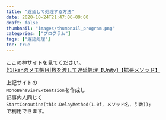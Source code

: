 ```yaml
---
title: "遅延して処理する方法"
date: 2020-10-24T21:47:06+09:00
draft: false
thumbnail: "images/thumbnail_program.png"
categories: ["プログラム"]
tags: ["遅延処理"]
toc: true
---
```

ここの神サイトを見てください。  
[(:3[kanのメモ帳]引数を渡して遅延処理【Unity】【拡張メソッド】](https://kan-kikuchi.hatenablog.com/entry/DelayMethod)
  
上記サイトの  
`MonoBehaviorExtentsion`を作成し  
記事内人同じく  
`StartCoroutine(this.DelayMethod(1.0f, メソッド名, 引数));`  
で利用できます。

